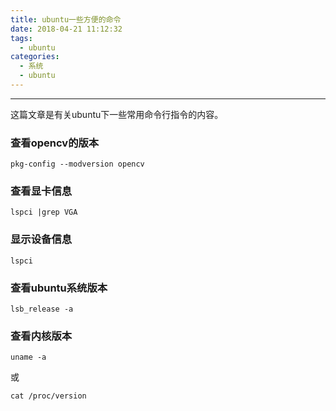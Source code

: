 ```yaml
---
title: ubuntu一些方便的命令
date: 2018-04-21 11:12:32
tags:
  - ubuntu
categories: 
  - 系统
  - ubuntu
---
```


-----

这篇文章是有关ubuntu下一些常用命令行指令的内容。

<!--more--->

### 查看opencv的版本

~~~shell
pkg-config --modversion opencv
~~~

### 查看显卡信息

~~~shell
lspci |grep VGA
~~~

### 显示设备信息

~~~shell
lspci
~~~

### 查看ubuntu系统版本

~~~shell
lsb_release -a
~~~

### 查看内核版本

~~~shell
uname -a
~~~

或

~~~shell
cat /proc/version
~~~

